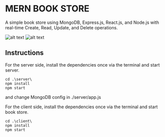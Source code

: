 # MERN BOOK STORE
A simple book store using MongoDB, Express.js, React.js, and Node.js with real-time Create, Read, Update, and Delete
operations.

![alt text](https://i.ibb.co/vBtRCSx/mern-app-screen-shot-1.png "books")
![alt text](https://i.ibb.co/nRSQLvM/mern-app-screen-shot-2.png "add book")
## Instructions

For the server side, install the dependencies once via the terminal and start server.
```
cd .\server\
npm install
npm start
```
and change MongoDB config in ./server/app.js

For the client side, install the dependencies once via the terminal and start book store.
```
cd .\client\
npm install
npm start
```

